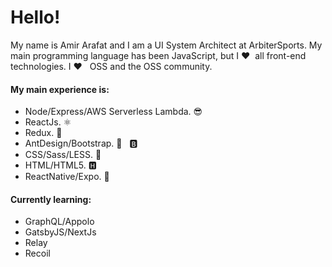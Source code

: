 # Hello!

My name is Amir Arafat and I am a UI System Architect at ArbiterSports. My main programming language has been JavaScript, but I ❤️ &nbsp;all front-end technologies. I ❤️ &nbsp; OSS and the OSS community. 

#### My main experience is:
- Node/Express/AWS Serverless Lambda. 😎
- ReactJs. ⚛
- Redux. 🤖
- AntDesign/Bootstrap. 🐜 &nbsp; 🅱
- CSS/Sass/LESS. 💫
- HTML/HTML5. 🅷
- ReactNative/Expo. 📱

#### Currently learning:
- GraphQL/Appolo
- GatsbyJS/NextJs
- Relay
- Recoil


<!--
**amir5000/amir5000** is a ✨ _special_ ✨ repository because its `README.md` (this file) appears on your GitHub profile.

Here are some ideas to get you started:

- 🔭 I’m currently working on ...
- 🌱 I’m currently learning ...
- 👯 I’m looking to collaborate on ...
- 🤔 I’m looking for help with ...
- 💬 Ask me about ...
- 📫 How to reach me: ...
- 😄 Pronouns: ...
- ⚡ Fun fact: ...
-->
